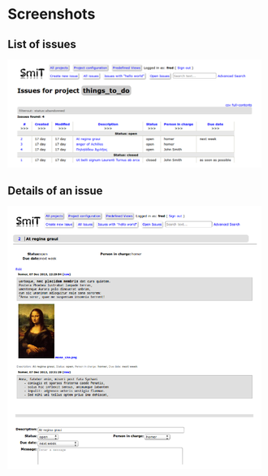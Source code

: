 
# Screenshots

## List of issues

<a href="screenshot_issues.png"><img width="500" src="screenshot_issues.png" alt="List of issues"></a>

## Details of an issue

<a href="screenshot_issue.png"><img width="500" src="screenshot_issue.png" alt="Details of an issue"></a>



